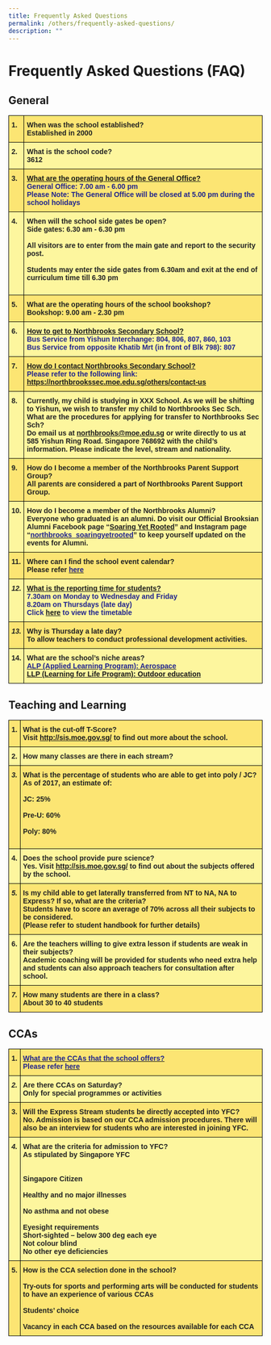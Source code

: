 ```yaml
---
title: Frequently Asked Questions
permalink: /others/frequently-asked-questions/
description: ""
---
```


Frequently Asked Questions (FAQ)
================================

## General

<style type="text/css">
.tg  {border-collapse:collapse;border-spacing:0;}
.tg td{border-color:black;border-style:solid;border-width:1px;font-family:Arial, sans-serif;font-size:14px;
  overflow:hidden;padding:10px 5px;word-break:normal;}
.tg th{border-color:black;border-style:solid;border-width:1px;font-family:Arial, sans-serif;font-size:14px;
  font-weight:normal;overflow:hidden;padding:10px 5px;word-break:normal;}
.tg .tg-1vm2{background-color:#FCE573;color:#20248D;font-weight:bold;text-align:left;vertical-align:top}
.tg .tg-kbmg{background-color:#FCE573;color:#222;font-weight:bold;text-align:left;vertical-align:top}
.tg .tg-5ld3{background-color:#FDF69E;color:#222;font-weight:bold;text-align:left;vertical-align:top}
.tg .tg-9n0n{background-color:#FDF69E;color:#20248D;font-weight:bold;text-align:left;vertical-align:top}
.tg .tg-i3yu{background-color:#FDF69E;color:#222;font-style:italic;font-weight:bold;text-align:left;vertical-align:top}
.tg .tg-wu87{background-color:#FCE573;color:#222;font-style:italic;font-weight:bold;text-align:left;vertical-align:top}
</style>
<table class="tg">
<thead>
  <tr>
    <th class="tg-kbmg">1.        </th>
    <th class="tg-kbmg">When was the school established?<br>Established in 2000</th>
  </tr>
</thead>
<tbody>
  <tr>
    <td class="tg-5ld3">2.        </td>
    <td class="tg-5ld3">What is the school code?<br>3612</td>
  </tr>
  <tr>
    <td class="tg-kbmg">3.        </td>
    <td class="tg-1vm2"><a href="https://northbrookssec.moe.edu.sg/others/contact-us">What are the operating hours of the General Office?</a><br>General Office: 7.00 am - 6.00 pm<br>Please Note: The General Office will be closed at 5.00 pm during the school holidays</td>
  </tr>
  <tr>
    <td class="tg-5ld3">4.        </td>
    <td class="tg-5ld3">When will the school side gates be open?<br>Side gates: 6.30 am - 6.30 pm<br><br>All visitors are to enter from the main gate and report to the security post.<br><br>Students may enter the side gates from 6.30am and exit at the end of curriculum time till 6.30 pm<br><br></td>
  </tr>
  <tr>
    <td class="tg-kbmg">5.        </td>
    <td class="tg-kbmg">What are the operating hours of the school bookshop?<br>Bookshop: 9.00 am - 2.30 pm</td>
  </tr>
  <tr>
    <td class="tg-5ld3">6.        </td>
    <td class="tg-9n0n"><a href="https://northbrookssec.moe.edu.sg/others/contact-us">How to get to Northbrooks Secondary School?</a><br>Bus Service from Yishun Interchange: 804, 806, 807, 860, 103<br>Bus Service from opposite Khatib Mrt (in front of Blk 798): 807</td>
  </tr>
  <tr>
    <td class="tg-kbmg">7.        </td>
    <td class="tg-1vm2"><a href="https://northbrookssec.moe.edu.sg/others/contact-us">How do I contact Northbrooks Secondary School?</a><br>Please refer to the following link: <a href="https://northbrookssec.moe.edu.sg/others/contact-us">https://northbrookssec.moe.edu.sg/others/contact-us</a></td>
  </tr>
  <tr>
    <td class="tg-5ld3">8.        </td>
    <td class="tg-5ld3">Currently, my child is studying in XXX School. As we will be shifting to Yishun, we wish to transfer my child to Northbrooks Sec Sch. What are the procedures for applying for transfer to Northbrooks Sec Sch?<br>Do email us at <a href="mailto:northbrooks@moe.edu.sg">northbrooks@moe.edu.sg</a> or write directly to us at 585 Yishun Ring Road. Singapore 768692 with the child’s information. Please indicate the level, stream and nationality.</td>
  </tr>
  <tr>
    <td class="tg-kbmg">9.        </td>
    <td class="tg-kbmg">How do I become a member of the Northbrooks Parent Support Group?<br>All parents are considered a part of Northbrooks Parent Support Group.</td>
  </tr>
  <tr>
    <td class="tg-5ld3">10.    </td>
    <td class="tg-5ld3">How do I become a member of the Northbrooks Alumni?<br>Everyone who graduated is an alumni. Do visit our Official Brooksian Alumni Facebook page “<a href="https://www.facebook.com/groups/soaringyetrooted/about/">Soaring Yet Rooted</a>” and Instagram page “<a href="https://www.instagram.com/northbrooks_soaringyetrooted/?hl=en"><span style="text-decoration:none;color:#20248D">northbrooks_soaringyetrooted</span></a>” to keep yourself updated on the events for Alumni.<br></td>
  </tr>
  <tr>
    <td class="tg-kbmg">11.    </td>
    <td class="tg-kbmg">Where can I find the school event calendar?<br>Please refer <a href="https://northbrookssec.moe.edu.sg/northbrooks-experience/calendar-2020"><span style="text-decoration:none;color:#20248D">here</span></a></td>
  </tr>
  <tr>
    <td class="tg-i3yu">12.    </td>
    <td class="tg-9n0n"><a href="https://northbrookssec.moe.edu.sg/qql/slot/u162/Timetable_2018_Semester%201.pdf">What is the reporting time for students?</a><br>7.30am on Monday to Wednesday and Friday<br>8.20am on Thursdays (late day)<br>Click <a href="https://northbrookssec-moe-edu-sg-admin.cwp.sg/people/students/2021-semester-1-school-timetable">here</a> to view the timetable<br></td>
  </tr>
  <tr>
    <td class="tg-wu87">13.    </td>
    <td class="tg-kbmg">Why is Thursday a late day?<br>To allow teachers to conduct professional development activities.</td>
  </tr>
  <tr>
    <td class="tg-5ld3">14.    </td>
    <td class="tg-5ld3">What are the school’s niche areas?<br><a href="https://northbrookssec.moe.edu.sg/northbrooks-experience/applied-learning-aerospace"><span style="text-decoration:none;color:#20248D">ALP (Applied Learning Program): Aerospace</span></a><br><a href="https://northbrookssec.moe.edu.sg/northbrooks-experience/learning-for-life-outdoor-education">LLP (Learning for Life Program): Outdoor education</a></td>
  </tr>
</tbody>
</table>

## ****Teaching and Learning****

<style type="text/css">
.tg  {border-collapse:collapse;border-spacing:0;}
.tg td{border-color:black;border-style:solid;border-width:1px;font-family:Arial, sans-serif;font-size:14px;
  overflow:hidden;padding:10px 5px;word-break:normal;}
.tg th{border-color:black;border-style:solid;border-width:1px;font-family:Arial, sans-serif;font-size:14px;
  font-weight:normal;overflow:hidden;padding:10px 5px;word-break:normal;}
.tg .tg-kbmg{background-color:#FCE573;color:#222;font-weight:bold;text-align:left;vertical-align:top}
.tg .tg-5ld3{background-color:#FDF69E;color:#222;font-weight:bold;text-align:left;vertical-align:top}
.tg .tg-wu87{background-color:#FCE573;color:#222;font-style:italic;font-weight:bold;text-align:left;vertical-align:top}
</style>
<table class="tg">
<thead>
  <tr>
    <th class="tg-kbmg">1.        </th>
    <th class="tg-kbmg">What is the cut-off T-Score?<br>Visit <a href="http://sis.moe.gov.sg/">http://sis.moe.gov.sg/</a> to find out more about the school.</th>
  </tr>
</thead>
<tbody>
  <tr>
    <td class="tg-5ld3">2.        </td>
    <td class="tg-5ld3">How many classes are there in each stream?<br></td>
  </tr>
  <tr>
    <td class="tg-wu87">3.        </td>
    <td class="tg-kbmg">What is the percentage of students who are able to get into poly / JC?<br>As of 2017, an estimate of:<br><br>JC: 25%<br><br>Pre-U: 60%<br><br>Poly: 80%<br><br></td>
  </tr>
  <tr>
    <td class="tg-5ld3">4.        </td>
    <td class="tg-5ld3">Does the school provide pure science?<br>Yes. Visit <a href="http://sis.moe.gov.sg/">http://sis.moe.gov.sg/</a> to find out about the subjects offered by the school.</td>
  </tr>
  <tr>
    <td class="tg-wu87">5.        </td>
    <td class="tg-kbmg">Is my child able to get laterally transferred from NT to NA, NA to Express? If so, what are the criteria?<br>Students have to score an average of 70% across all their subjects to be considered.<br>(Please refer to student handbook for further details)</td>
  </tr>
  <tr>
    <td class="tg-5ld3">6.        </td>
    <td class="tg-5ld3">Are the teachers willing to give extra lesson if students are weak in their subjects?<br>Academic coaching will be provided for students who need extra help and students can also approach teachers for consultation after school.</td>
  </tr>
  <tr>
    <td class="tg-wu87">7.        </td>
    <td class="tg-kbmg">How many students are there in a class?<br>About 30 to 40 students</td>
  </tr>
</tbody>
</table>

## CCAs

<style type="text/css">
.tg  {border-collapse:collapse;border-spacing:0;}
.tg td{border-color:black;border-style:solid;border-width:1px;font-family:Arial, sans-serif;font-size:14px;
  overflow:hidden;padding:10px 5px;word-break:normal;}
.tg th{border-color:black;border-style:solid;border-width:1px;font-family:Arial, sans-serif;font-size:14px;
  font-weight:normal;overflow:hidden;padding:10px 5px;word-break:normal;}
.tg .tg-1vm2{background-color:#FCE573;color:#20248D;font-weight:bold;text-align:left;vertical-align:top}
.tg .tg-kbmg{background-color:#FCE573;color:#222;font-weight:bold;text-align:left;vertical-align:top}
.tg .tg-i3yu{background-color:#FDF69E;color:#222;font-style:italic;font-weight:bold;text-align:left;vertical-align:top}
.tg .tg-5ld3{background-color:#FDF69E;color:#222;font-weight:bold;text-align:left;vertical-align:top}
</style>
<table class="tg">
<thead>
  <tr>
    <th class="tg-kbmg">1.        </th>
    <th class="tg-1vm2"><a href="https://northbrookssec.moe.edu.sg/co-curriculum/cca"><span style="text-decoration:none;color:#20248D">What are the CCAs that the school offers?</span></a><br>Please refer <a href="https://northbrookssec.moe.edu.sg/co-curriculum/cca"><span style="text-decoration:none;color:#20248D">here</span></a><br></th>
  </tr>
</thead>
<tbody>
  <tr>
    <td class="tg-i3yu">2.        </td>
    <td class="tg-5ld3">Are there CCAs on Saturday?<br>Only for special programmes or activities</td>
  </tr>
  <tr>
    <td class="tg-kbmg">3.        </td>
    <td class="tg-kbmg">Will the Express Stream students be directly accepted into YFC?<br>No. Admission is based on our CCA admission procedures. There will also be an interview for students who are interested in joining YFC.</td>
  </tr>
  <tr>
    <td class="tg-i3yu">4.        </td>
    <td class="tg-5ld3">What are the criteria for admission to YFC?<br>As stipulated by Singapore YFC<br><br><br>Singapore Citizen<br><br>Healthy and no major illnesses<br><br>No asthma and not obese<br><br>Eyesight requirements<br>Short-sighted – below 300 deg each eye<br>Not colour blind<br>No other eye deficiencies<br></td>
  </tr>
  <tr>
    <td class="tg-kbmg">5.        </td>
    <td class="tg-kbmg">How is the CCA selection done in the school?<br><br>Try-outs for sports and performing arts will be conducted for students to have an experience of various CCAs<br><br>Students’ choice<br><br>Vacancy in each CCA based on the resources available for each CCA</td>
  </tr>
</tbody>
</table>